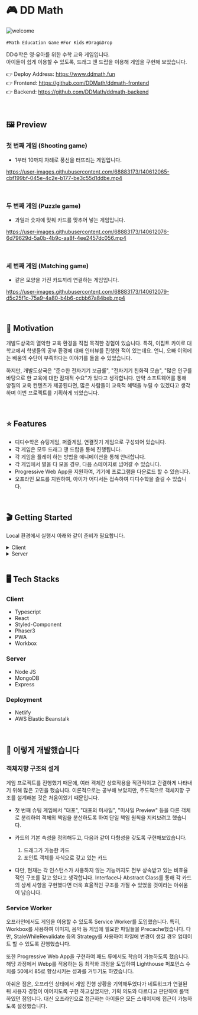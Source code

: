 # 🎮 DD Math

![welcome](https://user-images.githubusercontent.com/68883173/140612050-178ce2de-c4d1-43ec-b549-db94e40569dd.png)

<code>#Math Education Game</code>
<code>#For Kids</code>
<code>#Drag&Drop</code>

DD수학은 영&#183;유아를 위한 수학 교육 게임입니다.  
아이들이 쉽게 이용할 수 있도록, 드래그 앤 드랍을 이용해 게임을 구현해 보았습니다.

👉 Deploy Address: https://www.ddmath.fun  
👉 Frontend: https://github.com/DDMath/ddmath-frontend  
👉 Backend: https://github.com/DDMath/ddmath-backend

<br>

## 🖼 Preview
### 첫 번째 게임 (Shooting game)
  - 1부터 10까지 차례로 풍선을 터뜨리는 게임입니다.

https://user-images.githubusercontent.com/68883173/140612065-cbf199bf-045e-4c2e-b177-be3c55d1ddbe.mp4

<br>

### 두 번째 게임 (Puzzle game)
  - 과일과 숫자에 맞춰 카드를 맞추어 넣는 게임입니다.

https://user-images.githubusercontent.com/68883173/140612076-6d79629d-5a0b-4b9c-aa8f-4ee2457dc056.mp4

<br>

### 세 번째 게임 (Matching game)
  - 같은 모양을 가진 카드끼리 연결하는 게임입니다.

https://user-images.githubusercontent.com/68883173/140612079-d5c25f1c-75a9-4a80-b4b6-ccbb67a84beb.mp4

<br>

## 🌈 Motivation

개발도상국의 열악한 교육 환경을 직접 목격한 경험이 있습니다. 특히, 이집트 카이로 대학교에서 학생들의 공부 환경에 대해 인터뷰를 진행한 적이 있는데요. 언니, 오빠 이외에는 배움의 수단이 부족하다는 이야기를 들을 수 있었습니다.

하지만, 개발도상국은 "준수한 전자기기 보급률", "전자기기 친화적 모습", "많은 인구를 바탕으로 한 교육에 대한 잠재적 수요"가 있다고 생각합니다. 만약 소프트웨어를 통해 양질의 교육 컨텐츠가 제공된다면, 많은 사람들이 교육적 혜택을 누릴 수 있겠다고 생각하며 이번 프로젝트를 기획하게 되었습니다.

<br>

## ⭐️ Features

- 디디수학은 슈팅게임, 퍼즐게임, 연결짓기 게임으로 구성되어 있습니다.
- 각 게임은 모두 드래그 앤 드랍을 통해 진행됩니다.
- 각 게임을 플레이 하는 방법을 애니메이션을 통해 안내합니다.
- 각 게임에서 별을 다 모을 경우, 다음 스테이지로 넘어갈 수 있습니다.
- Progressive Web App을 지원하여, 기기에 프로그램을 다운로드 할 수 있습니다.
- 오프라인 모드를 지원하여, 아이가 어디서든 접속하여 디디수학을 즐길 수 있습니다.

<br>

## 🎬 Getting Started

Local 환경에서 실행시 아래와 같이 준비가 필요합니다.

<details>
  <summary>Client</summary>

```
REACT_APP_SERVER_URL=<default: http://localhost:8080>

REACT_APP_API_KEY=<Firebase API Key>
REACT_APP_AUTH_DOMAIN=<Firebase Auth Domain>
REACT_APP_PROJECT_ID=<Firebase Project ID>
REACT_APP_APP_ID=<Firebase App ID>
```

</details>

<details>
  <summary>Server</summary>

```
ORIGIN_URI_PROD=<default: http://localhost:3000>

JWT_SECRET=<jwt secret key>
MONGODB_URL=<mongodb url>
MONGODB_NAME=<db name>
```

</details>

<br>

## 🖥 Tech Stacks

### Client

- Typescript
- React
- Styled-Component
- Phaser3
- PWA
- Workbox

### Server

- Node JS
- MongoDB
- Express

### Deployment

- Netlify
- AWS Elastic Beanstalk

<br>

## 🤝 이렇게 개발했습니다

### 객체지향 구조의 설계

게임 프로젝트를 진행했기 때문에, 여러 객체간 상호작용을 직관적이고 간결하게 나타내기 위해 많은 고민을 했습니다. 이론적으로는 공부해 보았지만, 주도적으로 객체지향 구조를 설계해본 것은 처음이었기 때문입니다.

- 첫 번째 슈팅 게임에서 "대포", "대포의 미사일", "미사일 Preview" 등을 다른 객체로 분리하여 객체의 책임을 분산하도록 하여 단일 책임 원칙을 지켜보려고 했습니다.

- 카드의 기본 속성을 정의해두고, 다음과 같이 다형성을 갖도록 구현해보았습니다.
  1. 드래그가 가능한 카드
  2. 포인트 객체를 자식으로 갖고 있는 카드

- 다만, 현재는 각 인스턴스가 사용하지 않는 기능까지도 전부 상속받고 있는 비효율적인 구조를 갖고 있다고 생각합니다. Interface나 Abstract Class를 통해 각 카드의 상세 사항을 구현했다면 더욱 효율적인 구조를 가질 수 있었을 것이라는 아쉬움이 남습니다.

### Service Worker

오프라인에서도 게임을 이용할 수 있도록 Service Worker를 도입했습니다. 특히, Workbox를 사용하여 이미지, 음악 등 게임에 필요한 파일들을 Precache했습니다. 다만, StaleWhileRevalidate 등의 Strategy를 사용하여 파일에 변경이 생길 경우 업데이트 할 수 있도록 진행했습니다.
  
또한 Progressive Web App을 구현하여 패드 류에서도 학습이 가능하도록 했습니다. 해당 과정에서 Webp를 적용하는 등 최적화 과정을 도입하여 Lighthouse 퍼포먼스 수치를 50에서 85로 향상시키는 성과를 거두기도 하였습니다.

아쉬운 점은, 오프라인 상태에서 게임 진행 상황을 기억해두었다가 네트워크가 연결된 뒤 사용자 경험이 이어지도록 구현 하고싶었지만, 기획 의도와 다르다고 판단하여 롤백하였던 점입니다. 대신 오프라인으로 접근하는 아이들은 모든 스테이지에 접근이 가능하도록 설정했습니다.
